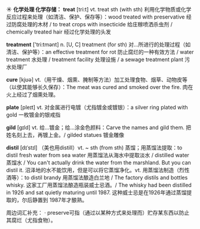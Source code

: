 ☀ <span class="category">**化学处理 化学存储：**</span>
<span class="vocabulary">**treat**</span> [tri:t] 
<span class="definition">vt. treat sth (with sth) 利用化学物质或化学反应过程来处理（如清洁、保护、保存等）：</span>wood treated with preservative 经过防腐处理的木材 / to treat crops with insecticide 给庄稼喷洒杀虫剂 / chemically treated hair 经过化学处理的头发

<span class="vocabulary">**treatment**</span> ['tri:tmənt] 
<span class="definition">n. [U, C] treatment (for sth) 对…所进行的处理过程（如清洁、保护等）：</span>an effective treatment for rot 防止腐烂的一种有效方法 / water treatment 水处理 / treatment facility 处理设施 / a sewage treatment plant 污水处理厂

<span class="vocabulary">**cure**</span> [kjʊə] 
<span class="definition">vt.（用干燥、烟熏、腌制等方法）加工处理食物、烟草、动物皮等（以使其能够长久保存）：</span>The meat was cured and smoked over the fire. 肉在火上经过了烟熏处理。

<span class="vocabulary">**plate**</span> [pleɪt] 
<span class="definition">vt. 对金属进行电镀（尤指镀金或镀银）：</span>a silver ring plated with gold 一枚镀金的银戒指

<span class="vocabulary">**gild**</span> [gɪld]
<span class="definition">vt. 给…镀金；给…涂金色颜料：</span>Carve the names and gild them. 把姓名刻上去，再镀上金。/ gilded statues 镀金雕像
           
<span class="vocabulary">**distil**</span> [dɪˈstɪl]
（美也用distill）<span class="definition">vt. ~ sth (from sth) 蒸馏；用蒸馏法提取：</span>to distil fresh water from sea water 用蒸馏法从海水中提取淡水 / distilled water 蒸馏水 / You can't actually drink the water from the marshland. But you can distil it. 沼泽地的水不能饮用，但是可以将它蒸馏净化。<span class="definition">vt. 用蒸馏法制造（烈性酒等）：</span>to distil brandy 用蒸馏法酿造白兰地 / The factory distils and bottles whisky. 这家工厂用蒸馏法酿造瓶装威士忌酒。/ The whisky had been distilled in 1926 and sat quietly maturing until 1987. 这种威士忌是在1926年通过蒸馏提取的，尔后静置到 1987年才酿熟。

周边词汇补充：
· preserve可指（通过以某种方式来处理而）贮存某东西以防止其腐烂（尤指食物）。
